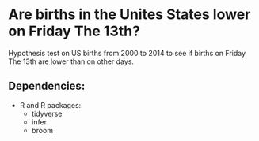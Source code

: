 # Are births in the Unites States lower on Friday The 13th?

Hypothesis test on US births from 2000 to 2014 to see if births on Friday The 13th are lower than on other days.

## Dependencies:
- R and R packages:
  - tidyverse
  - infer
  - broom
